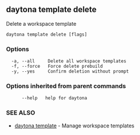 ## daytona template delete

Delete a workspace template

```
daytona template delete [flags]
```

### Options

```
  -a, --all     Delete all workspace templates
  -f, --force   Force delete prebuild
  -y, --yes     Confirm deletion without prompt
```

### Options inherited from parent commands

```
      --help   help for daytona
```

### SEE ALSO

* [daytona template](daytona_template.md)	 - Manage workspace templates

